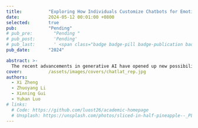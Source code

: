 ```yaml
---
title:          "Exploring How Individuals Customize Chatbots for Emotional Support"
date:           2024-05-12 00:01:00 +0800
selected:       true
pub:            "Pending"
# pub_pre:        "Pending "
# pub_post:       'Pending'
# pub_last:       ' <span class="badge badge-pill badge-publication badge-success">Spotlight</span>'
pub_date:       "2024"

abstract: >-
  The recent advancements in generative AI have opened up new possibilities for customizing conversational agents, particularly in the field of mental health support. However, little is known about how individuals customize AI for their emotional needs and how such customization impacts their well-being.  To explore these questions, we introduced a platform that enables users to create customized chatbots leveraging GPT and additional services to enhance voice and visual interaction. We invited 22 participants who suffered from light to moderate social loneliness...
cover:          /assets/images/covers/chatlat_rep.jpg
authors:
  - Xi Zheng
  - Zhuoyang Li
  - Xinning Gui
  - Yuhan Luo
# links:
  # Code: https://github.com/luost26/academic-homepage
  # Unsplash: https://unsplash.com/photos/sliced-in-half-pineapple--_PLJZmHZzk
---
```


